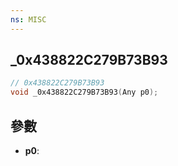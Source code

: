 ```yaml
---
ns: MISC
---
```

## _0x438822C279B73B93

```c
// 0x438822C279B73B93
void _0x438822C279B73B93(Any p0);
```


## 參數
* **p0**: 

